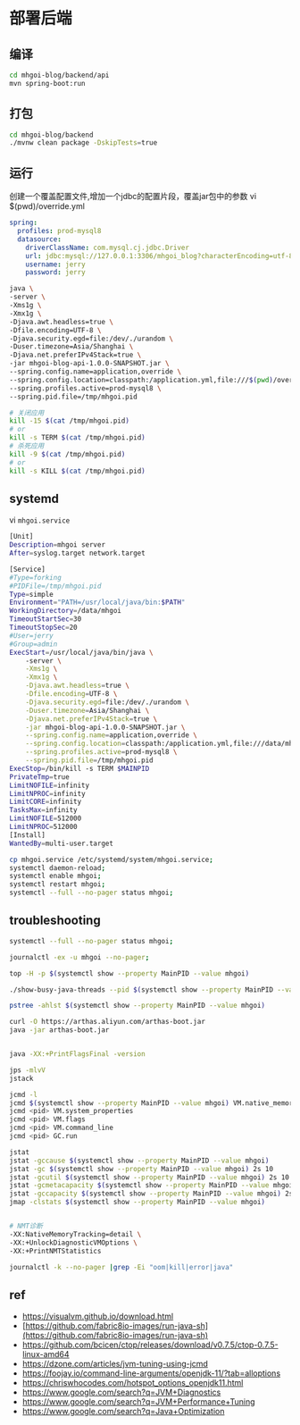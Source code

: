 # 部署后端

## 编译

```bash
cd mhgoi-blog/backend/api
mvn spring-boot:run
```

## 打包

```bash
cd mhgoi-blog/backend
./mvnw clean package -DskipTests=true
```

## 运行

创建一个覆盖配置文件,增加一个jdbc的配置片段，覆盖jar包中的参数
vi $(pwd)/override.yml

```yml
spring:
  profiles: prod-mysql8
  datasource:
    driverClassName: com.mysql.cj.jdbc.Driver
    url: jdbc:mysql://127.0.0.1:3306/mhgoi_blog?characterEncoding=utf-8&useSSL=false&autoReconnect=true&allowPublicKeyRetrieval=true
    username: jerry
    password: jerry
```

```bash
java \
-server \
-Xms1g \
-Xmx1g \
-Djava.awt.headless=true \
-Dfile.encoding=UTF-8 \
-Djava.security.egd=file:/dev/./urandom \
-Duser.timezone=Asia/Shanghai \
-Djava.net.preferIPv4Stack=true \
-jar mhgoi-blog-api-1.0.0-SNAPSHOT.jar \
--spring.config.name=application,override \
--spring.config.location=classpath:/application.yml,file:///$(pwd)/override.yml \
--spring.profiles.active=prod-mysql8 \
--spring.pid.file=/tmp/mhgoi.pid
```

```bash
# 关闭应用
kill -15 $(cat /tmp/mhgoi.pid)
# or
kill -s TERM $(cat /tmp/mhgoi.pid)
# 杀死应用
kill -9 $(cat /tmp/mhgoi.pid)
# or
kill -s KILL $(cat /tmp/mhgoi.pid)
```

## systemd

vi `mhgoi.service`

```bash
[Unit]
Description=mhgoi server
After=syslog.target network.target

[Service]
#Type=forking
#PIDFile=/tmp/mhgoi.pid
Type=simple
Environment="PATH=/usr/local/java/bin:$PATH"
WorkingDirectory=/data/mhgoi
TimeoutStartSec=30
TimeoutStopSec=20
#User=jerry
#Group=admin
ExecStart=/usr/local/java/bin/java \
    -server \
    -Xms1g \
    -Xmx1g \
    -Djava.awt.headless=true \
    -Dfile.encoding=UTF-8 \
    -Djava.security.egd=file:/dev/./urandom \
    -Duser.timezone=Asia/Shanghai \
    -Djava.net.preferIPv4Stack=true \
    -jar mhgoi-blog-api-1.0.0-SNAPSHOT.jar \
    --spring.config.name=application,override \
    --spring.config.location=classpath:/application.yml,file:///data/mhgoi/override.yml \
    --spring.profiles.active=prod-mysql8 \
    --spring.pid.file=/tmp/mhgoi.pid
ExecStop=/bin/kill -s TERM $MAINPID
PrivateTmp=true
LimitNOFILE=infinity
LimitNPROC=infinity
LimitCORE=infinity
TasksMax=infinity
LimitNOFILE=512000
LimitNPROC=512000
[Install]
WantedBy=multi-user.target
```

```bash
cp mhgoi.service /etc/systemd/system/mhgoi.service;
systemctl daemon-reload;
systemctl enable mhgoi;
systemctl restart mhgoi;
systemctl --full --no-pager status mhgoi;
```

## troubleshooting

```bash
systemctl --full --no-pager status mhgoi;

journalctl -ex -u mhgoi --no-pager;

top -H -p $(systemctl show --property MainPID --value mhgoi)

./show-busy-java-threads --pid $(systemctl show --property MainPID --value mhgoi) --count 10 --jstack-path /usr/local/java/bin/jstack --use-ps

pstree -ahlst $(systemctl show --property MainPID --value mhgoi)

curl -O https://arthas.aliyun.com/arthas-boot.jar
java -jar arthas-boot.jar


java -XX:+PrintFlagsFinal -version

jps -mlvV
jstack

jcmd -l
jcmd $(systemctl show --property MainPID --value mhgoi) VM.native_memory scale=MB
jcmd <pid> VM.system_properties
jcmd <pid> VM.flags
jcmd <pid> VM.command_line
jcmd <pid> GC.run

jstat
jstat -gccause $(systemctl show --property MainPID --value mhgoi)
jstat -gc $(systemctl show --property MainPID --value mhgoi) 2s 10
jstat -gcutil $(systemctl show --property MainPID --value mhgoi) 2s 10
jstat -gcmetacapacity $(systemctl show --property MainPID --value mhgoi)
jstat -gccapacity $(systemctl show --property MainPID --value mhgoi) 2s
jmap -clstats $(systemctl show --property MainPID --value mhgoi)


# NMT诊断
-XX:NativeMemoryTracking=detail \
-XX:+UnlockDiagnosticVMOptions \
-XX:+PrintNMTStatistics

journalctl -k --no-pager |grep -Ei "oom|kill|error|java"
```

## ref

* <https://visualvm.github.io/download.html>
* [https://github.com/fabric8io-images/run-java-sh](https://github.com/fabric8io-images/run-java-sh)
* <https://github.com/bcicen/ctop/releases/download/v0.7.5/ctop-0.7.5-linux-amd64>
* <https://dzone.com/articles/jvm-tuning-using-jcmd>
* <https://foojay.io/command-line-arguments/openjdk-11/?tab=alloptions>
* <https://chriswhocodes.com/hotspot_options_openjdk11.html>
* <https://www.google.com/search?q=JVM+Diagnostics>
* <https://www.google.com/search?q=JVM+Performance+Tuning>
* <https://www.google.com/search?q=Java+Optimization>
